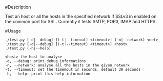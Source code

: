 #Description

Test an host or all the hosts in the specified network if SSLv3 in enabled on
the common port for SSL. Currently it tests SMTP, POP3, IMAP and HTTPS.

#Usage

    ./test.py [-d|--debug] [(-t|--timeout) <timeout>] (-n|--network) <net>
    ./test.py [-d|--debug] [(-t|--timeout) <timeout>] <host>
    ./test.py (-h|--help)

    <host> the host to analyse
    -d, --debug: print debug informations
    -n, --network: analyse all the hosts in the given network
    -t, --timeout: set the timemout in seconds, default 30 seconds
    -h, --help: print this help information

